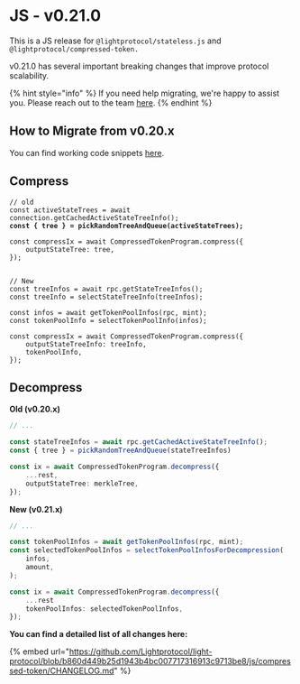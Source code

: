 # JS - v0.21.0

This is a JS release for `@lightprotocol/stateless.js` and `@lightprotocol/compressed-token.`

v0.21.0 has several important breaking changes that improve protocol scalability.

{% hint style="info" %}
If you need help migrating, we're happy to assist you. Please reach out to the team [here](https://t.me/swen_light).
{% endhint %}

## How to Migrate from v0.20.x

You can find working code snippets [here](https://www.zkcompression.com/developers/add-compressed-token-support-to-your-wallet#decompress-spl-tokens).

## Compress

<pre class="language-typescript"><code class="lang-typescript">// old
const activeStateTrees = await connection.getCachedActiveStateTreeInfo();
<strong>const { tree } = pickRandomTreeAndQueue(activeStateTrees);
</strong>
const compressIx = await CompressedTokenProgram.compress({
    outputStateTree: tree,
});


// New
const treeInfos = await rpc.getStateTreeInfos();
const treeInfo = selectStateTreeInfo(treeInfos);

const infos = await getTokenPoolInfos(rpc, mint);
const tokenPoolInfo = selectTokenPoolInfo(infos);

const compressIx = await CompressedTokenProgram.compress({
    outputStateTreeInfo: treeInfo,
    tokenPoolInfo,
});
</code></pre>

## Decompress

**Old (v0.20.x)**

```typescript
// ...

const stateTreeInfos = await rpc.getCachedActiveStateTreeInfo();
const { tree } = pickRandomTreeAndQueue(stateTreeInfos)

const ix = await CompressedTokenProgram.decompress({
    ...rest,
    outputStateTree: merkleTree,
});
```

**New (v0.21.x)**

```typescript
// ...

const tokenPoolInfos = await getTokenPoolInfos(rpc, mint);
const selectedTokenPoolInfos = selectTokenPoolInfosForDecompression(
    infos,
    amount,
);

const ix = await CompressedTokenProgram.decompress({
    ...rest
    tokenPoolInfos: selectedTokenPoolInfos,
});
```



**You can find a detailed list of all changes here:**

{% embed url="https://github.com/Lightprotocol/light-protocol/blob/b860d449b25d1943b4bc007717316913c9713be8/js/compressed-token/CHANGELOG.md" %}
